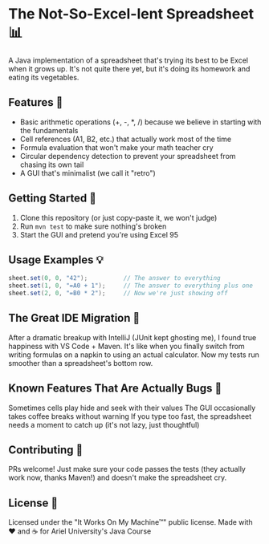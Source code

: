 # The Not-So-Excel-lent Spreadsheet 📊

A Java implementation of a spreadsheet that's trying its best to be Excel when it grows up. It's not quite there yet, but it's doing its homework and eating its vegetables.

## Features 🌟

- Basic arithmetic operations (+, -, *, /) because we believe in starting with the fundamentals
- Cell references (A1, B2, etc.) that actually work most of the time
- Formula evaluation that won't make your math teacher cry
- Circular dependency detection to prevent your spreadsheet from chasing its own tail
- A GUI that's minimalist (we call it "retro")

## Getting Started 🚀

1. Clone this repository (or just copy-paste it, we won't judge)
2. Run `mvn test` to make sure nothing's broken
3. Start the GUI and pretend you're using Excel 95

## Usage Examples 💡

```java
sheet.set(0, 0, "42");          // The answer to everything
sheet.set(1, 0, "=A0 + 1");     // The answer to everything plus one
sheet.set(2, 0, "=B0 * 2");     // Now we're just showing off
```
## The Great IDE Migration 🏃
After a dramatic breakup with IntelliJ (JUnit kept ghosting me), I found true happiness with VS Code + Maven. It's like when you finally switch from writing formulas on a napkin to using an actual calculator. Now my tests run smoother than a spreadsheet's bottom row.

## Known Features That Are Actually Bugs 🐛
Sometimes cells play hide and seek with their values
The GUI occasionally takes coffee breaks without warning
If you type too fast, the spreadsheet needs a moment to catch up (it's not lazy, just thoughtful)
## Contributing 🤝
PRs welcome! Just make sure your code passes the tests (they actually work now, thanks Maven!) and doesn't make the spreadsheet cry.

## License 📜
Licensed under the "It Works On My Machine™" public license. Made with ❤️ and ☕ for Ariel University's Java Course
